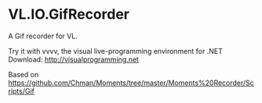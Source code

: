 # VL.IO.GifRecorder
A Gif recorder for VL. 

Try it with vvvv, the visual live-programming environment for .NET  
Download: http://visualprogramming.net

Based on https://github.com/Chman/Moments/tree/master/Moments%20Recorder/Scripts/Gif